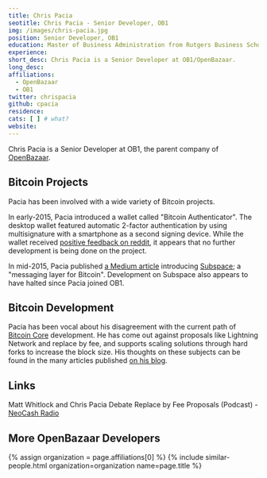 ```yaml
---
title: Chris Pacia
seotitle: Chris Pacia - Senior Developer, OB1
img: /images/chris-pacia.jpg
position: Senior Developer, OB1
education: Master of Business Administration from Rutgers Business School
experience:
short_desc: Chris Pacia is a Senior Developer at OB1/OpenBazaar.
long_desc:
affiliations:
  - OpenBazaar
  - OB1
twitter: chrispacia
github: cpacia
residence:
cats: [ ] # what?
website:
---
```

Chris Pacia is a Senior Developer at OB1, the parent company of [OpenBazaar](/openbazaar/).

## Bitcoin Projects

Pacia has been involved with a wide variety of Bitcoin projects.

In early-2015, Pacia introduced a wallet called "Bitcoin Authenticator". The desktop wallet featured automatic 2-factor authentication by using multisignature with a smartphone as a second signing device. While the wallet received [positive feedback on reddit](https://www.reddit.com/r/Bitcoin/comments/2r64wn/bitcoin_authenticator_decentralized_twofactor/), it appears that no further development is being done on the project.

In mid-2015, Pacia published [a Medium article](https://medium.com/@chrispacia/subspace-73059a1cff71) introducing [Subspace](https://github.com/cpacia/Subspace); a "messaging layer for Bitcoin". Development on Subspace also appears to have halted since Pacia joined OB1.

## Bitcoin Development

Pacia has been vocal about his disagreement with the current path of [Bitcoin Core](/bitcoin-core/) development. He has come out against proposals like Lightning Network and replace by fee, and supports scaling solutions through hard forks to increase the block size. His thoughts on these subjects can be found in the many articles published [on his blog](https://chrispacia.wordpress.com/).

## Links

Matt Whitlock and Chris Pacia Debate Replace by Fee Proposals (Podcast) - [NeoCash Radio](http://neocashradio.com/blog/matt-whitlock-and-chris-pacia-debate-replace-by-fee-proposals/)

## More OpenBazaar Developers

{% assign organization = page.affiliations[0] %}
{% include similar-people.html organization=organization name=page.title %}
